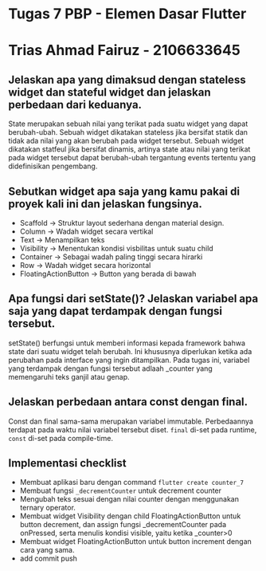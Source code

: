 # Tugas 7 PBP - Elemen Dasar Flutter
# Trias Ahmad Fairuz - 2106633645
## Jelaskan apa yang dimaksud dengan stateless widget dan stateful widget dan jelaskan perbedaan dari keduanya.
State merupakan sebuah nilai yang terikat pada suatu widget yang dapat berubah-ubah. Sebuah widget dikatakan stateless jika bersifat statik dan tidak ada nilai yang akan berubah pada widget tersebut. Sebuah widget dikatakan statfeul jika bersifat dinamis, artinya state atau nilai yang terikat pada widget tersebut dapat berubah-ubah tergantung events tertentu yang didefinisikan pengembang. 

## Sebutkan widget apa saja yang kamu pakai di proyek kali ini dan jelaskan fungsinya.
- Scaffold -> Struktur layout sederhana dengan material design.
- Column -> Wadah widget secara vertikal
- Text -> Menampilkan teks 
- Visibility -> Menentukan kondisi visbilitas untuk suatu child 
- Container -> Sebagai wadah paling tinggi secara hirarki
- Row -> Wadah widget secara horizontal
- FloatingActionButton -> Button yang berada di bawah


## Apa fungsi dari setState()? Jelaskan variabel apa saja yang dapat terdampak dengan fungsi tersebut.
setState() berfungsi untuk memberi informasi kepada framework bahwa state dari suatu widget telah berubah. Ini khususnya diperlukan ketika ada perubahan pada interface yang ingin ditampilkan. Pada tugas ini, variabel yang terdampak dengan fungsi tersebut adlaah _counter yang memengaruhi teks ganjil atau genap.

## Jelaskan perbedaan antara const dengan final.
Const dan final sama-sama merupakan variabel immutable. Perbedaannya terdapat pada waktu nilai variabel tersebut diset. `final` di-set pada runtime, `const` di-set pada compile-time.

## Implementasi checklist
- Membuat aplikasi baru dengan command `flutter create counter_7`
- Membuat fungsi `_decrementCounter` untuk decrement counter
- Mengubah teks sesuai dengan nilai counter dengan menggunakan ternary operator. 
- Membuat widget Visibility dengan child FloatingActionButton untuk button decrement, dan assign fungsi _decrementCounter pada onPressed, serta menulis kondisi visible, yaitu ketika _counter>0
- Membuat widget FloatingActionButton untuk button increment dengan cara yang sama.
- add commit push